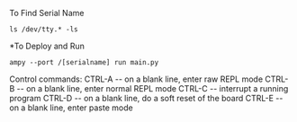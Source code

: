 To Find Serial Name

`
ls /dev/tty.* -ls
`

*To Deploy and Run

`
ampy --port /[serialname] run main.py
`


Control commands:
  CTRL-A        -- on a blank line, enter raw REPL mode
  CTRL-B        -- on a blank line, enter normal REPL mode
  CTRL-C        -- interrupt a running program
  CTRL-D        -- on a blank line, do a soft reset of the board
  CTRL-E        -- on a blank line, enter paste mode